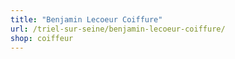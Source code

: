 ```yaml
---
title: "Benjamin Lecoeur Coiffure"
url: /triel-sur-seine/benjamin-lecoeur-coiffure/
shop: coiffeur
---
```

